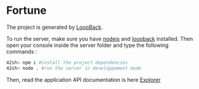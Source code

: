 # Fortune

The project is generated by [LoopBack](http://loopback.io).

To run the server, make sure you have [nodejs](https://nodejs.org/en/) and [loopback](http://loopback.io/#/) installed.
Then open your console inside the server folder and type the following commands :

```sh
42sh> npm i #install the project dependencies
42sh> node . #run the server in developpement mode
```

Then, read the application API documentation is here [Explorer](http://0.0.0.0:3001/explorer/)